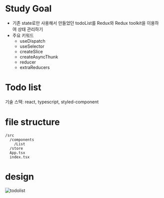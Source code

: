 # Study Goal
- 기존 state로만 사용해서 만들었던 todoList를 Redux와 Redux toolkit을 이용하여 상태 관리하기
- 주요 키워드
  - useDispatch
  - useSelector
  - createSlice
  - createAsyncThunk
  - reducer
  - extraReducers 

# Todo list

기술 스택: react, typescript, styled-component

# file structure

```
/src
  /components
    /List
  /store
  App.tsx
  index.tsx
```

# design

![todolist](https://github.com/wan0514/wanted-preonboarding/assets/77326740/e06ee99e-9300-4247-b166-3929b7a7be7b)

